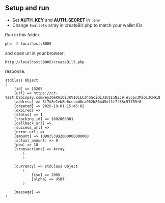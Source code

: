 ## Setup and run
- Set **AUTH_KEY** and **AUTH_SECRET** in `.env` 
- Change `$wallets` array in createBill.php to match your wallet IDs

Run in this folder:
```bash
php -S localhost:8000
```
and open url in your browser:
```
http://localhost:8000/createBill.php
```
response:
```
stdClass Object
(
    [id] => 18205
    [url] => https://cr-test.b2binpay.com/eyJ0eXAiOiJKV1QiLCJhbGciOiJIUzI1NiJ9.eyJpc3MiOiJCMkJDcnlwdG9QYXkiLCJzdWIiOjE4MjA1LCJpYXQiOjE2MDIwNjM5MDJ9.XD36a2jVxlc6LNmC5nUwZvoezFVoO9T2PtKasIkO5Mo
    [address] => 5f7d8e1eb8e6cccbd8ca962b80445df1f7f38c57759f0
    [created] => 2020-10-01 15:45:02
    [expired] => 
    [status] => 1
    [tracking_id] => 1602063901
    [callback_url] =>
    [success_url] =>
    [error_url] =>
    [amount] => 1099353992000000000000
    [actual_amount] => 0
    [pow] => 18
    [transactions] => Array
        (
        )

    [currency] => stdClass Object
        (
            [iso] => 2005
            [alpha] => USDT
        )

    [message] => 
)
```
